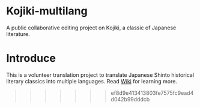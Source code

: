 # Kojiki-multilang
A public collaborative editing project on Kojiki, a classic of Japanese literature.

# Introduce
This is a volunteer translation project to translate Japanese Shinto historical literary classics into multiple languages. Read [Wiki](https://github.com/123ysys/Kojiki-multilang/wiki) for learning more.
>>>>>>> ef8d9e413413803fe7575fc9ead4d042b99dddcb
